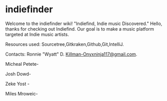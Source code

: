 # indiefinder
Welcome to the indiefinder wiki! "Indiefind, Indie music Discovered." Hello, thanks for checking out Indiefind. Our goal is to make a music platform targeted at Indie music artists.

Resources used: Sourcetree,Gitkraken,Github,Git,IntelliJ.

Contacts: Ronnie "Wyatt" D. Killman-Onyxninja117@gmail.com.

Micheal Petete-

Josh Dowd-

Zeke Yost -

Miles Mroweic-

